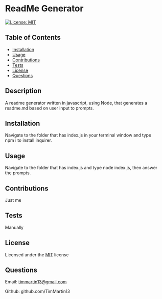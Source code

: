 # ReadMe Generator
  
  [![License: MIT](https://img.shields.io/badge/License-MIT-yellow.svg)](https://opensource.org/licenses/MIT)

  ## Table of Contents
  
  * [Installation](#installation)
  * [Usage](#usage)
  * [Contributions](#contributions)
  * [Tests](#tests)
  * [License](#license)
  * [Questions](#questions)
  
  ## Description

  A readme generator written in javascript, using Node, that generates a readme.md based on user input to prompts.

  ## Installation

  Navigate to the folder that has index.js in your terminal window and type npm i to install inquirer.

  ## Usage

  Navigate to the folder that has index.js and type node index.js, then answer the prompts.

  ## Contributions

  Just me

  ## Tests

  Manually
  
  ## License

Licensed under the [MIT](https://choosealicense.com/licenses/mit/) license 

  ## Questions

  Email: timmartin13@gmail.com

  Github: github.com/TimMartin13

